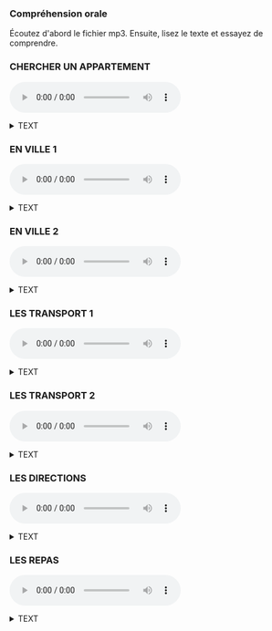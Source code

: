 ### Compréhension orale
Écoutez d'abord le fichier mp3. Ensuite, lisez le texte et essayez de comprendre.   

### CHERCHER UN APPARTEMENT
<audio controls src="https://storage.yandexcloud.net/public/112.opus"></audio>
<details><summary>TEXT</summary>
- Allo?<br>
- Bonjour, monsieur. J'appelle pour l'appartement dans le centre de Grenoble. Il y a une annonce sur internet. Est-ce que je peux avoir plus d'informations?<br>
- Oui, bien sůr! Qu'est-ce que vous voulez savoir ?<br> 
- Où se trouve l'appartement exactement?<br>
- ll se trouve rue Molière. C'est près de la place Victor Hugo.<br>
- Ah! C'est parfait. Ce n'est pas loin de mon travail. Et ilya un parking dans l'immeuble ? <br>
- Non, mais il y a un grand parking public près de l'immeuble.<br>
- D'accord! Et est-ce qu'il y a un ascenseur?<br>
- Oui, c'est un immeuble récent avec ascenseur.<br>
- Et dans la salle de bains, il y a une douche ou une baignoire?<br>
 -Une douche.<br>
- Et quels sont les meubles dans la chambre?<br>
 -Il y a un lit double, un bureau et deux armoires.<br>
- Ah, c'est bien! Et dans le séjour?<br>
- Alors, il y a une grande table avec des chaises, un canapé et une table basse avec une télévision.<br>
- Ok. Est-ce que je peux visiter l'appartement demain matin ?<br>
- Ah, désolé! Demain matin ce n'est pas possible. Demain après-midi, si vous voulez.<br>
- Euh... D'accord, demain après-midi alors.<br>
</details>

### EN VILLE 1
<audio controls src="https://storage.yandexcloud.net/public/115.opus"></audio>
<details><summary>TEXT</summary>
- Qu'est-ce que vous faites? <br>
- On va en ville pour faire des courses. Tu veux venir avec nous ? <br>
- Ben... Je ne sais pas. Vous allez où exactement? <br>
- Alors, d'abord, on doit passer à la banque pour retirer de l'argent. Ensuite, on doit aller à la pharmacie pour acheter des médicaments pour Léo, il est un peu malade. Et puis, on va à la poste pour envoyer un colis, et après on va au supermarché pour faire des courses. On n'a pas assez de nourriture pour ce soir. <br>
- Ah, euh... Moi, je reste ici alors, i'ai beaucoup de travail... <br>
- Oui, bien sûr. <br>
- Et puis le samedi, il y a beaucoup d'embouteillages et trop de monde en ville. <br>
- Ah! Oui, je sais. Moi non plus, je n'ai pas envie d'aller en ville, mais on n'a pas le choix. <br>
- Oui, je sais... Et vous n'allez pas à la boulangerie? On n'a pas assez de pain. <br>
- Non, on n'a pas le temps. Mais toi, tu peux peut-être trouver un peu de temps pour aller à la boulangerie, non? <br>
</details>

### EN VILLE 2
<audio controls src="https://storage.yandexcloud.net/public/116.opus"></audio>
<details><summary>TEXT</summary>
- Qu'est-ce que vous aimez dans votre
quartier?<br>
- Alors, j'adore les petits commerces de mon
quartier, comme la boulangerie et la boucherie. Les
vendeurs sont très sympathiques et chaleureux, et la
nourriture est de bonne qualité. En fait, je ne vais pas
SOuvent au supermarché, seulement quand je dois
acheter beaucoup de choses et que je n'ai pas assez
de temps pour aller dans tous les petits commerces.<br>
- Et quel est votre endroit préféré?<br>
- Euh.. Je pense que cest le parc, parce que c'est un endroit vraiment joli, agréable et calme. Il ya beaucoup de fleurs et d'arbres. On n'a pas l'impression d'être en ville. C'est l'endroit idéal pour se reposer.<br>
-D'après vous, qu'est-ce quil manque dans votre quartier ?<br>
-Je pense qu'il manque une bibliothèque. On doit aller au centre-ville pour emprunter des livres, ce n'est pas pratique.
</details>

### LES TRANSPORT 1
<audio controls src="https://storage.yandexcloud.net/public/120.opus"></audio>
<details><summary>TEXT</summary>
- Pardon, monsieur. Est-ce que vous savez comment aller à la bibliotheque Rousseau?<br>
- Oui, c'est très simple. Vous prenez le bus numéro 201 ou le numéro 490. Vous voyez, l'arrét est juste ici.
- Ah oui, d'accord. Et je descends oú?<br>
- Vous passez trois arrêts et vous descendez a larrét Gambetta, il y a une station de métro å cinguante mètres, juste à côté d'une boulangerie. Ensuite vous prenez le métro ligne 1.., euh... non, attendez. ligne 3... Oui, c'est ça, ligne 3, direction Verneuil, et vous descendez à la station Rousseau. La bíbliothèque est juste en face de la sortie de la station, à Côté d'une église.<br>
- D'accord! Merci beaucoup, monsieur!
</details>

### LES TRANSPORT 2
<audio controls src="https://storage.yandexcloud.net/public/121.opus"></audio>
<details><summary>TEXT</summary>
- Salut Juliette, tu as cours demain matin ?<br>
- Ah! Salut Simon. Oui, j'ai cours, je dois être à l'université à 8 heures.<br>
- Ah! Moi aussi. On y va ensemble, si tu veux.<br>
- Ok, tu veux y aller comment ? On prend ta voiture?<br>
- Ah non! Ma voiture est en panne. Mais on peut prendre le bus.<br>
- Ah! Je ne sais pas, il y a beaucoup de monde dans le bus le matin, et avec les embouteillages sur la route
on risque d'arriver en retard. Pourquoi pas en métro?<br>
- Oui, mais la station de métro est un peu loin, elle est à au moins 15 minutes à pied. Par contre, l'arrèt
de bus est juste à côté.<br>
- Ouais, c'est vrai... Sinon, on peut prendre le bus jusqu'à la station, et puis on continue avec le métro. C'est plus rapide je pense, ça prend environ 30 minutes.<br>
- Ok, on peut faire comme ça. Alors rendez-vous demainà 7 heures 20 devant chez toi.<br>
- Ca marche!À demain!
</details>

### LES DIRECTIONS
<audio controls src="https://storage.yandexcloud.net/public/127.opus"></audio>
<details><summary>TEXT</summary>
- Allo?<br>
- Salut Luc! C'est Amandine., Alors, quand est-ce que tu viens visiter mon nouvel appartement ?<br>
- Ah! Tu y habites déjà? Ben, écoute, je suis libre là, si tu veux je peux venir maintenant.<br>
- Ok. Je t'explique comment venir de chez toi à chez moi alors. Tu prends le métro?<br>
- Non, j'y vais à pied.<br>
- Ok. Alors, sors de chez toi et va à gauche sur la rue de la Paix. Ensuite, va tout droit jusqu'au carrefour avec l'avenue de Londres, il ya une station de métro.<br>
- Oui, oui, d'accord!<br>
- Ensuite, tourne à droite et va tout droit. - Ok. Ensuite, il y a le fleuve, non? Je dois traverser le pont?<br>
- Oui, mais ne traverse pas le premier pont. Tourne à gauche juste avant le fleuve et passe devant une station de métro. Fais 50 mètres, puis tourne à droite et traverse le deuxième pont. Mon immeuble est juste après ce pont, sur ta droite. C'est juste à côté d'une station de métro.<br>
- D'accord, et quel est le numéro de ton immeuble?<br>
- C'est le numéro 21.<br>
- Ok, et tu habites à quel étage?<br>
- Au troisième étage. C'est l'appartement numéro 312.<br>
- Ok!<br>
</details>

### LES REPAS
<audio controls src="https://storage.yandexcloud.net/public/133.opus"></audio>
<details><summary>TEXT</summary>
- Alors, qu'est-ce gu'on prépare pour le diner de ce soir? <br>
- En entrée, on peut faire une salade, non?<br>
- Euh... Ce n'est pas très original.. <br>
- Alors pourquoi pas une tarte à la tomate et une
salade ?<br>
- Oui, bonne idée !<br>
- Et puis, Comme plat principal on peut faire du bæuf avec quelques légumes.<br>
- Mais tu sais bien que François et Émilie sont végéta- riens. Ils ne mangent jamais de viande.<br>
- Ah! Alors on peut faire du poisson.<br>
- Mais non! Ils ne mangent jamais de poisson non plus.<br>
- Ah! Mais ils mangent des eufs et du fromage?<br>
- Oui, je crois... Bon alors, on peut faire un bon gratin de légumes.<br>
- Parfait! Et comme dessert?<br>
- On peut faire un gâteau au chocolat. Et puis, je vais acheter de la glace à la vanille pour accompagner le gâteau.<br>
- Ok! Et il faut acheter du fromage et du pain aussi. - Oui, bien sûr! Je vais acheter plusieurs types de fromages et quelques baguettes.<br>
- Et pour les enfants, qu'est-ce qu'on cuisine? Ils n'aiment rien...<br>
- On peut faire du poulet et des frites, ils aiment bien ça.<br>
- D'accord. Et pour le vin, on fait comment ? - Je vais acheter quelques bouteilles de vin de Bordeaux au magasin à côté de chez nous. Et i'achète de la bière aussi?<br>
- Non, personnen'aime la bière.<br>
- D'accord.<br>
- Alors je mets la table et je fais tout le ménage pendant que tu fais toutes les courses, ok?<br>
- D'accord. Á tout à l'heure!<br>
</details>
